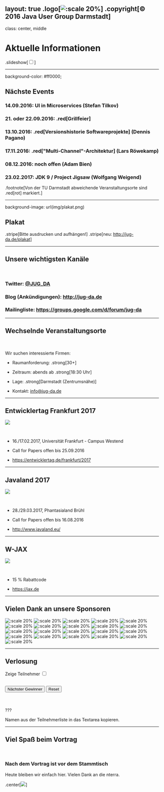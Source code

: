 layout: true
.logo[![:scale 20%](img/logo.png)]
.copyright[&copy; 2016 Java User Group Darmstadt]
---
class: center, middle

# Aktuelle Informationen
.slideshow[<input id="autoSlideshow" type="checkbox" title="Auto Slideshow" />]

---
background-color: #ff0000;

## Nächste Events

### **14.09.2016**: UI in Microservices (Stefan Tilkov)
### **21. oder 22.09.2016**: .red[Grillfeier]
### **13.10.2016**: .red[Versionshistorie Softwareprojekte] (Dennis Pagano)
### **17.11.2016**: .red["Multi-Channel"-Architektur] (Lars Röwekamp)
### **08.12.2016**: noch offen (Adam Bien)
### **23.02.2017**: JDK 9 / Project Jigsaw (Wolfgang Weigend)

.footnote[Von der TU Darmstadt abweichende Veranstaltungsorte sind .red[rot] markiert.]

---

background-image: url(img/plakat.png)

## Plakat

.stripe[Bitte ausdrucken und aufhängen!]
.stripe[neu: http://jug-da.de/plakat]

---

## Unsere wichtigsten Kanäle

&nbsp;
### **Twitter**: [@JUG_DA](https://twitter.com/jug_da)

### **Blog** (Ankündigungen): http://jug-da.de

### **Mailingliste**: https://groups.google.com/d/forum/jug-da

---

## Wechselnde Veranstaltungsorte

&nbsp;  
&nbsp;  
Wir suchen interessierte Firmen:

- Raumanforderung: .strong[30+]

- Zeitraum: abends ab .strong[18:30 Uhr]

- Lage: .strong[Darmstadt (Zentrumsnähe)]

- Kontakt: info@jug-da.de

---

## Entwicklertag Frankfurt 2017

![](img/entwicklertag.png)

&nbsp;  
- 16./17.02.2017, Universität Frankfurt - Campus Westend

- Call for Papers offen bis 25.09.2016

- https://entwicklertag.de/frankfurt/2017

---

## Javaland 2017

![](img/javaland.gif)

&nbsp;  
- 28./29.03.2017, Phantasialand Brühl

- Call for Papers offen bis 16.08.2016

- http://www.javaland.eu/

---

## W-JAX

![](img/jax.png)

&nbsp;  
- 15 % Rabattcode

- https://jax.de

---

## Vielen Dank an unsere Sponsoren

![:scale 20%](img/sponsors/tud.png)
![:scale 20%](img/sponsors/sus.png)
![:scale 20%](img/sponsors/idea.png)
![:scale 20%](img/sponsors/dpunkt.png)
![:scale 20%](img/sponsors/oreilly.png)
![:scale 20%](img/sponsors/epress.png)
![:scale 20%](img/sponsors/mitp.png)
![:scale 20%](img/sponsors/hanser.png)
![:scale 20%](img/sponsors/accso.png)
![:scale 20%](img/sponsors/axxessio.png)
![:scale 20%](img/sponsors/msg.png)
![:scale 20%](img/sponsors/itforwork.png)
![:scale 20%](img/sponsors/rheinwerk.png)
![:scale 20%](img/sponsors/sigs.png)
![:scale 20%](img/sponsors/innoq.png)
![:scale 20%](img/sponsors/nterra.png)
![:scale 20%](img/sponsors/cosee.png)
![:scale 20%](img/sponsors/telekom.png)
![:scale 20%](img/sponsors/entwicklertag.png)
![:scale 20%](img/sponsors/gi.png)
![:scale 20%](img/sponsors/qaware.png)

---

## Verlosung

<label for="showAttendees">Zeige Teilnehmer <input id="showAttendees" type="checkbox" title="Zeige Teilnehmer" /></label>

<textarea id="attendees" style="display:none;" rows="10" cols="40" onClick="resizeLotteryInput(false);" onBlur="resizeLotteryInput(true);">
Gerd
Jan
Jörn
Marcel
Niko
Sebastian
Falk</textarea>

<br/>
<div>
    <button onClick="nextWinner()">Nächster Gewinner</button>
    <button onClick="resetLottery()">Reset</button>
</div>

<div id="winner" style="color:red; font-size:1.5em; font-align:center;margin-top:50px;"></div>

???

Namen aus der Teilnehmerliste in das Textarea kopieren.

---

## Viel Spaß beim Vortrag

&nbsp;
### Nach dem Vortrag ist vor dem Stammtisch

Heute bleiben wir einfach hier. Vielen Dank an die nterra.
  		  
.center[![](img/sponsors/nterra.png)] 
